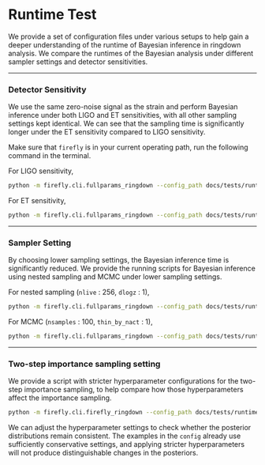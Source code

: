 # Runtime Test

We provide a set of configuration files under various setups to help gain a deeper understanding of the runtime of Bayesian inference in ringdown analysis. We compare the runtimes of the Bayesian analysis under different sampler settings and detector sensitivities.

---------------------------------

### Detector Sensitivity

We use the same zero-noise signal as the strain and perform Bayesian inference under both LIGO and ET sensitivities, with all other sampling settings kept identical. We can see that the sampling time is significantly longer under the ET sensitivity compared to LIGO sensitivity.

Make sure that `firefly` is in your current operating path, run the following command in the terminal. 

For LIGO sensitivity,
```sh
python -m firefly.cli.fullparams_ringdown --config_path docs/tests/runtime-test/config/NR0305_223_fullparams_LIGO.yaml
```

For ET sensitivity,
```sh
python -m firefly.cli.fullparams_ringdown --config_path docs/tests/runtime-test/config/NR0305_223_fullparams_ET.yaml
```

---------------------------------

### Sampler Setting

By choosing lower sampling settings, the Bayesian inference time is significantly reduced. We provide the running scripts for Bayesian inference using nested sampling and MCMC under lower sampling settings. 

For nested sampling (`nlive` : 256, `dlogz` : 1),
```sh
python -m firefly.cli.fullparams_ringdown --config_path docs/tests/runtime-test/config/NR0305_222_fullparams_ns_low.yaml
```

For MCMC (`nsamples` : 100, `thin_by_nact` : 1),
```sh
python -m firefly.cli.fullparams_ringdown --config_path docs/tests/runtime-test/config/NR0305_222_fullparams_mcmc_low.yaml
```

---------------------------------

### Two-step importance sampling setting

We provide a script with stricter hyperparameter configurations for the two-step importance sampling, to help compare how those hyperparameters affect the importance sampling.

```sh
python -m firefly.cli.firefly_ringdown --config_path docs/tests/runtime-test/config/NR0305_224_firefly_config_stringent_setting.yaml
```

We can adjust the hyperparameter settings to check whether the posterior distributions remain consistent. The examples in the `config` already use sufficiently conservative settings, and applying stricter hyperparameters will not produce distinguishable changes in the posteriors.